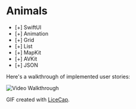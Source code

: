 # Animals

* [+] SwiftUI
* [+] Animation
* [+] Grid
* [+] List
* [+] MapKit
* [+] AVKit
* [+] JSON

Here's a walkthrough of implemented user stories:

<img src='https://github.com/MityaKimchanskii/AnimalsApp_SwiftUI/blob/main/AnimalsApp.gif' title='Video Walkthrough' width='' alt='Video Walkthrough' />

GIF created with [LiceCap](http://www.cockos.com/licecap/).


  
    

    
  
    


